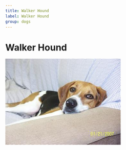 ```yaml
---
title: Walker Hound
label: Walker Hound
group: dogs
---
```


# Walker Hound

![Walker Hound](/assets/images/Walker_hound/image.jpg "Walker Hound")